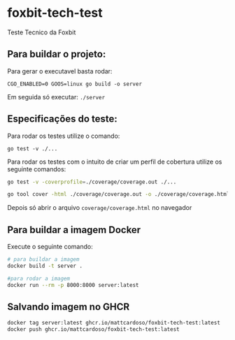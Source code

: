 # foxbit-tech-test
Teste Tecnico da Foxbit

## Para buildar o projeto:
Para gerar o executavel basta rodar:

`CGO_ENABLED=0 GOOS=linux go build -o server`

Em seguida só executar: `./server`


## Especificações do teste:
Para rodar os testes utilize o comando:

`go test -v ./...`

Para rodar os testes com o intuito de criar um perfil de cobertura utilize os seguinte comandos:
```bash
go test -v -coverprofile=./coverage/coverage.out ./...

go tool cover -html ./coverage/coverage.out -o ./coverage/coverage.html
```

Depois só abrir o arquivo `coverage/coverage.html` no navegador 

## Para buildar a imagem Docker
Execute o seguinte comando:

```bash
# para buildar a imagem
docker build -t server .

#para rodar a imagem
docker run --rm -p 8000:8000 server:latest
```


## Salvando imagem no GHCR

```bash
docker tag server:latest ghcr.io/mattcardoso/foxbit-tech-test:latest
docker push ghcr.io/mattcardoso/foxbit-tech-test:latest

```